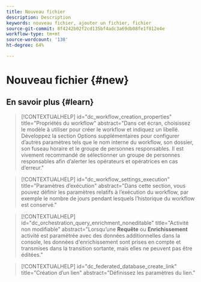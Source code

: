 ```yaml
---
title: Nouveau fichier
description: Description
keywords: nouveau fichier, ajouter un fichier, fichier
source-git-commit: 8f4242b02f2cd135bf4adc3a69db08fe1f812e4e
workflow-type: tm+mt
source-wordcount: '138'
ht-degree: 64%

---
```



# Nouveau fichier {#new}

## En savoir plus {#learn}

<!-- Workflow + Workflow activities-->


>[!CONTEXTUALHELP]
>id="dc_workflow_creation_properties"
>title="Propriétés du workflow"
>abstract="Dans cet écran, choisissez le modèle à utiliser pour créer le workflow et indiquez un libellé. Développez la section Options supplémentaires pour configurer d’autres paramètres tels que le nom interne du workflow, son dossier, son fuseau horaire et le groupe de personnes responsables. Il est vivement recommandé de sélectionner un groupe de personnes responsables afin d’alerter les opérateurs et opératrices en cas d’erreur."


>[!CONTEXTUALHELP]
>id="dc_workflow_settings_execution"
>title="Paramètres d’exécution"
>abstract="Dans cette section, vous pouvez définir les paramètres relatifs à l’exécution du workflow, par exemple le nombre de jours pendant lesquels l’historique du workflow est conservé."




>[!CONTEXTUALHELP]
>id="dc_orchestration_query_enrichment_noneditable"
>title="Activité non modifiable"
>abstract="Lorsqu’une **Requête** ou **Enrichissement** activité est paramétrée avec des données additionnelles dans la console, les données d&#39;enrichissement sont prises en compte et transmises dans la transition sortante, mais elles ne peuvent pas être éditées."

<!-- Create a link -->

>[!CONTEXTUALHELP]
>id="dc_federated_database_create_link"
>title="Création d’un lien"
>abstract="Définissez les paramètres du lien."
